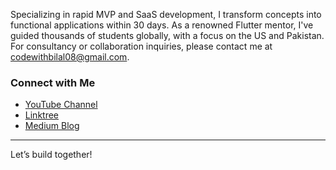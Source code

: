 Specializing in rapid MVP and SaaS development, I transform concepts into functional applications within 30 days. As a renowned Flutter mentor, I've guided thousands of students globally, with a focus on the US and Pakistan.
For consultancy or collaboration inquiries, please contact me at codewithbilal08@gmail.com.

### Connect with Me
- [YouTube Channel](https://www.youtube.com/@bilalrehman08)
- [Linktree](https://linktr.ee/bilalrehman08)
- [Medium Blog](https://medium.com/@bilalrehman08)

---

Let’s build together!
